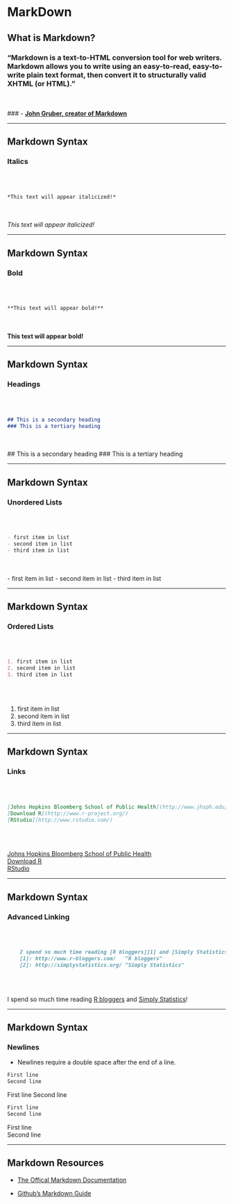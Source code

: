 MarkDown
================

## What is Markdown?

### “Markdown is a text-to-HTML conversion tool for web writers. Markdown allows you to write using an easy-to-read, easy-to-write plain text format, then convert it to structurally valid XHTML (or HTML).”

<br></br> \#\#\# - [**John Gruber, creator of
Markdown**](http://daringfireball.net/projects/markdown/)

------------------------------------------------------------------------

## Markdown Syntax

### Italics

<br></br>

``` markdown
*This text will appear italicized!*
```

<br></br> *This text will appear italicized!*

------------------------------------------------------------------------

## Markdown Syntax

### Bold

<br></br>

``` markdown
**This text will appear bold!**
```

<br></br> **This text will appear bold!**

------------------------------------------------------------------------

## Markdown Syntax

### Headings

<br></br>

``` markdown
## This is a secondary heading
### This is a tertiary heading
```

<br></br> \#\# This is a secondary heading \#\#\# This is a tertiary
heading

------------------------------------------------------------------------

## Markdown Syntax

### Unordered Lists

<br></br>

``` markdown
- first item in list
- second item in list
- third item in list
```

<br></br> - first item in list - second item in list - third item in
list

------------------------------------------------------------------------

## Markdown Syntax

### Ordered Lists

<br></br>

``` markdown
1. first item in list
2. second item in list
3. third item in list
```

<br></br>

1.  first item in list
2.  second item in list
3.  third item in list

------------------------------------------------------------------------

## Markdown Syntax

### Links

<br></br>

``` markdown
[Johns Hopkins Bloomberg School of Public Health](http://www.jhsph.edu/)
[Download R](http://www.r-project.org/)
[RStudio](http://www.rstudio.com/)
```

<br></br>

[Johns Hopkins Bloomberg School of Public
Health](http://www.jhsph.edu/)  
[Download R](http://www.r-project.org/)  
[RStudio](http://www.rstudio.com/)

------------------------------------------------------------------------

## Markdown Syntax

### Advanced Linking

<br></br>

``` markdown
    I spend so much time reading [R bloggers][1] and [Simply Statistics][2]!  
    [1]: http://www.r-bloggers.com/   "R bloggers"  
    [2]: http://simplystatistics.org/ "Simply Statistics"  
```

<br></br>

I spend so much time reading [R
bloggers](http://www.r-bloggers.com/ "R bloggers") and [Simply
Statistics](http://simplystatistics.org/ "Simply Statistics")!

------------------------------------------------------------------------

## Markdown Syntax

### Newlines

-   Newlines require a double space after the end of a line.

``` markdown
First line
Second line
```

First line Second line

``` markdown
First line
Second line
```

First line  
Second line

------------------------------------------------------------------------

## Markdown Resources

-   [The Offical Markdown
    Documentation](http://daringfireball.net/projects/markdown/basics)

-   [Github’s Markdown
    Guide](https://help.github.com/articles/github-flavored-markdown)

